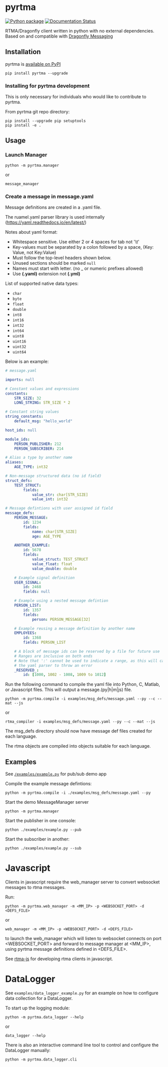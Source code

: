 # pyrtma

[![Python package](https://github.com/pitt-rnel/pyrtma/actions/workflows/python-package.yml/badge.svg)](https://github.com/pitt-rnel/pyrtma/actions/workflows/python-package.yml)
[![Documentation Status](https://readthedocs.org/projects/pyrtma/badge/?version=latest)](https://pyrtma.readthedocs.io/en/latest/?badge=latest)

RTMA/Dragonfly client written in python with no external dependencies. Based on and compatible with [Dragonfly Messaging](https://github.com/pitt-rnel/rnel_dragonfly)

## Installation

pyrtma is [available on PyPI](https://pypi.org/project/pyrtma/)

```shell
pip install pyrtma --upgrade
```

### Installing for pyrtma development

This is only necessary for individuals who would like to contribute to pyrtma.

From pyrtma git repo directory:
```shell
pip install --upgrade pip setuptools
pip install -e .
```

## Usage

### Launch Manager

```shell
python -m pyrtma.manager
```
or
```shell
message_manager
```

### Create a message in message.yaml

Message definitions are created in a .yaml file.

The ruamel.yaml parser library is used internally (<https://yaml.readthedocs.io/en/latest/>)

Notes about yaml format:

- Whitespace sensitive. Use either 2 or 4 spaces for tab not '\t'
- Key-values must be separated by a colon followed by a space, (Key: Value, not Key:Value)
- Must follow the top-level headers shown below.
- Unused sections should be marked `null`
- Names must start with letter. (no _ or numeric prefixes allowed)
- Use **(.yaml)** extension not **(.yml)**

List of supported native data types:

- `char`
- `byte`
- `float`
- `double`
- `int8`
- `int16`
- `int32`
- `int64`
- `uint8`
- `uint16`
- `uint32`
- `uint64`

Below is an example:

```yaml
# message.yaml

imports: null

# Constant values and expressions
constants: 
    STR_SIZE: 32
    LONG_STRING: STR_SIZE * 2

# Constant string values
string_constants:
    default_msg: "hello_world"

host_ids: null

module_ids:
    PERSON_PUBLISHER: 212
    PERSON_SUBSCRIBER: 214

# Alias a type by another name
aliases:
    AGE_TYPE: int32

# Non-message structured data (no id field)
struct_defs:
    TEST_STRUCT:
        fields:
            value_str: char[STR_SIZE]
            value_int: int32

# Message defintions with user assigned id field
message_defs:
    PERSON_MESSAGE:
        id: 1234
        fields:
            name: char[STR_SIZE]
            age: AGE_TYPE

    ANOTHER_EXAMPLE:
        id: 5678
        fields:
            value_struct: TEST_STRUCT
            value_float: float
            value_double: double

    # Example signal definition
    USER_SIGNAL:
        id: 2468
        fields: null

    # Example using a nested message defintion 
    PERSON_LIST:
        id: 1357
        fields:
            person: PERSON_MESSAGE[32]

    # Example reusing a message definition by another name
    EMPLOYEES:
        id: 1368
        fields: PERSON_LIST

    # A block of message ids can be reserved by a file for future use
    # Ranges are inclusive on both ends
    # Note that ':' cannot be used to indicate a range, as this will cause
    # the yaml parser to throw an error
    _RESERVED_:
        id: [1000, 1002 - 1008, 1009 to 1012]
```

Run the following command to compile the yaml file into Python, C, Matlab, or Javascript files. This will output a message.(py|h|m|js) file.

```shell
python -m pyrtma.compile -i examples/msg_defs/message.yaml --py --c --mat --js
```
or
```shell
rtma_compiler -i examples/msg_defs/message.yaml --py --c --mat --js
```

The msg_defs directory should now have message def files created for each language.

The rtma objects are compiled into objects suitable for each language.

## Examples

See [`/examples/example.py`](https://github.com/pitt-rnel/pyrtma/blob/master/examples/example.py) for pub/sub demo app

Compile the example message defintions:

```shell
python -m pyrtma.compile -i ./examples/msg_defs/message.yaml --py
```

Start the demo MessageManager server

```shell
python -m pyrtma.manager
```

Start the publisher in one console:

```shell
python ./examples/example.py --pub
```

Start the subscriber in another:

```shell
python ./examples/example.py --sub
```

# Javascript
Clients in javascript require the web_manager server to convert websocket messages to rtma messages.

Run:
```shell 
python -m pyrtma.web_manager -m <MM_IP> -p <WEBSOCKET_PORT> -d <DEFS_FILE>
```
or
```shell 
web_manager -m <MM_IP> -p <WEBSOCKET_PORT> -d <DEFS_FILE>
```
to launch the web_manager which will listen to websocket connects on port <WEBSOCKET_PORT> and forward to message manager at <MM_IP>, using pyrtma message definitions defined in <DEFS_FILE>.

See [rtma-js](https://github.com/pitt-rnel/rtma-js) for developing rtma clients in javascript.

# DataLogger

See `examples/data_logger_example.py` for an example on how to configure data collection for a DataLogger.

To start up the logging module:
```shell
python -m pyrtma.data_logger --help
```

or

```shell
data_logger --help
```

There is also an interactive command line tool to control and configure the DataLogger manually:

```shell
python -m pyrtma.data_logger.cli
```